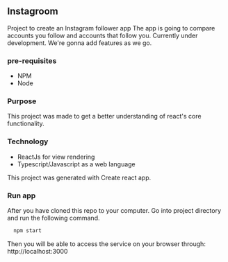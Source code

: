 ## Instagroom

Project to create an Instagram follower app 
The app is going to compare accounts you follow and accounts that follow you.
Currently under development. We're gonna add features as we go.

### pre-requisites

* NPM
* Node

### Purpose 

This project was made to get a better understanding of react's core functionality.

### Technology

* ReactJs for view rendering
* Typescript/Javascript as a web language

This project was generated with Create react app.

### Run app

After you have cloned this repo to your computer. Go into project directory and run the following command.
```sh
  npm start

```

Then you will be able to access the service on your browser through: http://localhost:3000
